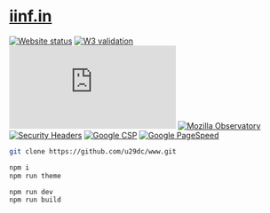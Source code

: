 # [iinf.in](https://iinf.in)

[![Website status](https://img.shields.io/website?url=https%3A%2F%2Fiinf.in?style=flat&colorA=000000&colorB=000000)](https://iinf.in)
[![W3 validation](https://img.shields.io/w3c-validation/html?targetUrl=https%3A%2F%2Fiinf.in?style=flat&colorA=000000&colorB=000000)](https://validator.w3.org/nu/?showsource=yes&showoutline=yes&showimagereport=yes&doc=https%3A%2F%2Fiinf.in)
[![HSTS Preload](https://img.shields.io/hsts/preload/iinf.in?style=flat&colorA=000000&colorB=000000)](https://hstspreload.org/?domain=iinf.in)
[![Mozilla Observatory](https://img.shields.io/mozilla-observatory/grade-score/iinf.in.svg?style=flat&colorA=000000&colorB=000000)](https://observatory.mozilla.org/analyze/iinf.in)
[![Security Headers](https://img.shields.io/security-headers?url=https%3A%2F%2Fiinf.in?style=flat&colorA=000000&colorB=000000)](https://securityheaders.com/?q=https%3A%2F%2Fiinf.in&followRedirects=on)
[![Google CSP](https://img.shields.io/badge/-Google%20CSP%20Evaluator-000000?style=flat&colorA=000000&colorB=000000)](https://csp-evaluator.withgoogle.com/?csp=http://iinf.in)
[![Google PageSpeed](https://img.shields.io/badge/-Google%20PageSpeed-000000?style=flat&colorA=000000&colorB=000000)](https://developers.google.com/speed/pagespeed/insights/?url=https%3A%2F%2Fiinf.in)

```bash
git clone https://github.com/u29dc/www.git

npm i
npm run theme

npm run dev
npm run build
```
